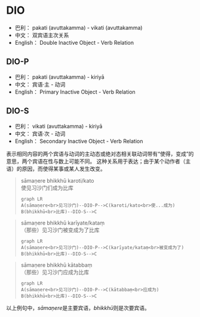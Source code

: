 # DIO

* 巴利： pakati (avuttakamma) - vikati (avuttakamma)
* 中文： 双宾语主次关系
* English： Double Inactive Object - Verb Relation

## DIO-P

* 巴利： pakati (avuttakamma) - kiriyā
* 中文： 宾语·主 - 动词
* English： Primary Inactive Object  - Verb Relation
## DIO-S

* 巴利： vikati (avuttakamma) - kiriyā
* 中文： 宾语·次 - 动词
* English： Secondary Inactive Object - Verb Relation

表示相同内容的两个宾语与动词的主动态或绝对态相关联动词带有“使得，变成”的意思，两个宾语在性与数上可能不同。
这种关系用于表达；由于某个动作者（主语）的原因，而使得某事或某人发生改变。
>sāmaṇere bhikkhū karoti/kato<br>使见习沙门们成为比库
>```mermaid
>graph LR
>A(sāmaṇere<br>见习沙门)--DIO-P-->C(karoti/kato<br>使...成为)
>B(bhikkhū<br>比库)--DIO-S-->C
>```

>sāmaṇere bhikkhū karīyate/kataṃ<br>（那些）见习沙门被变成为了比库
>```mermaid
>graph LR
>A(sāmaṇere<br>见习沙门)--DIO-P-->C(karīyate/kataṃ<br>被变成为了)
>B(bhikkhū<br>比库)--DIO-S-->C
>```

>sāmaṇere bhikkhū kātabbaṃ<br>（那些）见习沙门应成为比库
>```mermaid
>graph LR
>A(sāmaṇere<br>见习沙门)--DIO-P-->C(kātabbaṃ<br>应成为)
>B(bhikkhū<br>比库)--DIO-S-->C
>```
以上例句中，*sāmaṇere*是主要宾语，*bhikkhū*则是次要宾语。